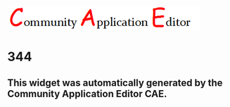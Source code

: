 ![CAE](https://github.com/PhilCAEOrg/frontendComponent-344/blob/gh-pages/img/logo.png)  

344
===================


This widget was automatically generated by the Community Application Editor CAE.  
---------------
